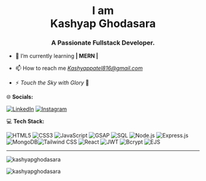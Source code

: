 

<h1 align="center">I am<br>
Kashyap Ghodasara</h1>
<h3 align="center">A Passionate Fullstack Developer.</h3>

- 🌱 I’m currently learning **| MERN |**

- 📫 How to reach me *Kashyappatel816@gmail.com*

- ⚡ *Touch the Sky with Glory* 🌁


🌐 **Socials:**

[![LinkedIn](https://img.shields.io/badge/LinkedIn-0A66C2?style=for-the-badge&logo=linkedin&logoColor=white)]((https://www.linkedin.com/in/kashyap-ghodasara))
[![Instagram](https://img.shields.io/badge/Instagram-E4405F?style=for-the-badge&logo=instagram&logoColor=white)](https://instagram.com/https://www.instagram.com/_kashyapghodasara_?igsh=b3y0zgk4dwq2d3hs)

💻 **Tech Stack:**

![HTML5](https://img.shields.io/badge/HTML5-E34F26?style=for-the-badge&logo=html5&logoColor=white)
![CSS3](https://img.shields.io/badge/CSS3-1572B6?style=for-the-badge&logo=css3&logoColor=white)
![JavaScript](https://img.shields.io/badge/JavaScript-F7DF1E?style=for-the-badge&logo=javascript&logoColor=black)
![GSAP](https://img.shields.io/badge/GSAP-88CE02?style=for-the-badge&logo=greensock&logoColor=white)
![SQL](https://img.shields.io/badge/SQL-4479A1?style=for-the-badge&logo=sqlite&logoColor=white)
![Node.js](https://img.shields.io/badge/Node.js-339933?style=for-the-badge&logo=node.js&logoColor=white)
![Express.js](https://img.shields.io/badge/Express.js-000000?style=for-the-badge&logo=express&logoColor=white)
![MongoDB](https://img.shields.io/badge/MongoDB-47A248?style=for-the-badge&logo=mongodb&logoColor=white)![Tailwind CSS](https://img.shields.io/badge/Tailwind%20CSS-38B2AC?style=for-the-badge&logo=tailwind-css&logoColor=white)
![React](https://img.shields.io/badge/React-61DAFB?style=for-the-badge&logo=react&logoColor=black)
![JWT](https://img.shields.io/badge/JWT-000000?style=for-the-badge&logo=jsonwebtokens&logoColor=white)
![Bcrypt](https://img.shields.io/badge/Bcrypt-4A4A4A?style=for-the-badge) ![EJS](https://img.shields.io/badge/EJS-FFCA28?style=for-the-badge&logo=ejs&logoColor=black)

---


<p><img align="center" src="https://github-readme-stats.vercel.app/api/top-langs?username=kashyapghodasara&show_icons=true&locale=en&layout=compact&theme=dark&bg_color=000000&text_color=ffffff" alt="kashyapghodasara" /></p>

<p><img align="center" src="https://github-readme-streak-stats.herokuapp.com/?user=kashyapghodasara&theme=dark&background=000000&ring=fff08&fire=ffa500&currStreakLabel=ffffff" alt="kashyapghodasara" /></p>

